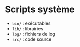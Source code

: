 # Scripts système

* `bin/` : exécutables
* `lib/` : librairies
* `log/` : fichiers de log
* `src/` : code source
